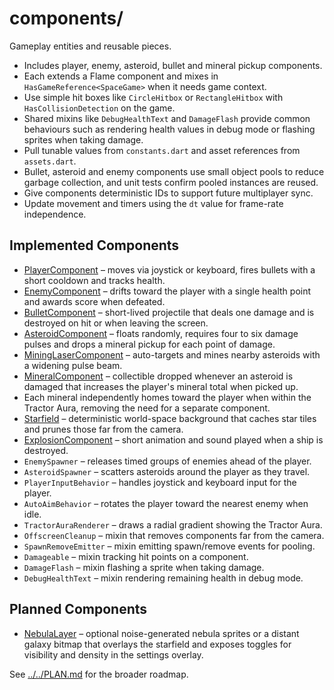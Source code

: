 # components/

Gameplay entities and reusable pieces.

- Includes player, enemy, asteroid, bullet and mineral pickup
  components.
- Each extends a Flame component and mixes in `HasGameReference<SpaceGame>`
  when it needs game context.
- Use simple hit boxes like `CircleHitbox` or `RectangleHitbox` with
  `HasCollisionDetection` on the game.
- Shared mixins like `DebugHealthText` and `DamageFlash` provide common
  behaviours such as rendering health values in debug mode or flashing sprites
  when taking damage.
- Pull tunable values from `constants.dart` and asset references from
  `assets.dart`.
- Bullet, asteroid and enemy components use small object pools to reduce
  garbage collection, and unit tests confirm pooled instances are reused.
- Give components deterministic IDs to support future multiplayer sync.
- Update movement and timers using the `dt` value for frame-rate independence.

## Implemented Components

- [PlayerComponent](player.md) – moves via joystick or keyboard, fires bullets
  with a short cooldown and tracks health.
- [EnemyComponent](enemy.md) – drifts toward the player with a single health
  point and awards score when defeated.
- [BulletComponent](bullet.md) – short-lived projectile that deals one damage
  and is destroyed on hit or when leaving the screen.
- [AsteroidComponent](asteroid.md) – floats randomly, requires four to six
  damage pulses and drops a mineral pickup for each point of damage.
- [MiningLaserComponent](mining_laser.md) – auto-targets and mines nearby
  asteroids with a widening pulse beam.
- [MineralComponent](mineral.md) – collectible dropped whenever an asteroid is
  damaged that increases the player's mineral total when picked up.
- Each mineral independently homes toward the player when within the Tractor
  Aura, removing the need for a separate component.
- [Starfield](starfield.md) – deterministic world-space background that caches
  star tiles and prunes those far from the camera.
- [ExplosionComponent](explosion.md) – short animation and sound played when
  a ship is destroyed.
- `EnemySpawner` – releases timed groups of enemies ahead of the player.
- `AsteroidSpawner` – scatters asteroids around the player as they travel.
- `PlayerInputBehavior` – handles joystick and keyboard input for the player.
- `AutoAimBehavior` – rotates the player toward the nearest enemy when idle.
- `TractorAuraRenderer` – draws a radial gradient showing the Tractor Aura.
- `OffscreenCleanup` – mixin that removes components far from the camera.
- `SpawnRemoveEmitter` – mixin emitting spawn/remove events for pooling.
- `Damageable` – mixin tracking hit points on a component.
- `DamageFlash` – mixin flashing a sprite when taking damage.
- `DebugHealthText` – mixin rendering remaining health in debug mode.

## Planned Components

- [NebulaLayer](nebula_layer.md) – optional noise-generated nebula sprites or a
  distant galaxy bitmap that overlays the starfield and exposes toggles for
  visibility and density in the settings overlay.

See [../../PLAN.md](../../PLAN.md) for the broader roadmap.

